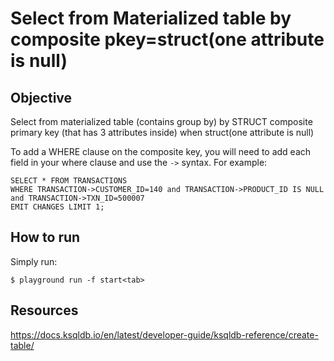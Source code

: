 # Select from Materialized table by composite pkey=struct(one attribute is null)

## Objective

Select from materialized table (contains group by) by STRUCT composite primary key (that has 3 attributes inside) when struct(one attribute is null)

To add a WHERE clause on the composite key, you will need to add each field in your where clause and use the `->` syntax.
For example:
```
SELECT * FROM TRANSACTIONS
WHERE TRANSACTION->CUSTOMER_ID=140 and TRANSACTION->PRODUCT_ID IS NULL and TRANSACTION->TXN_ID=500007
EMIT CHANGES LIMIT 1;
```

## How to run

Simply run:

```
$ playground run -f start<tab>
```

## Resources
https://docs.ksqldb.io/en/latest/developer-guide/ksqldb-reference/create-table/
